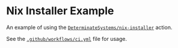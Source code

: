 # Nix Installer Example

An example of using the [`DeterminateSystems/nix-installer`](https://github.com/DeterminateSystems/nix-installer) action.

See the [`.github/workflows/ci.yml`](./.github/workflows/ci.yml) file for usage.

